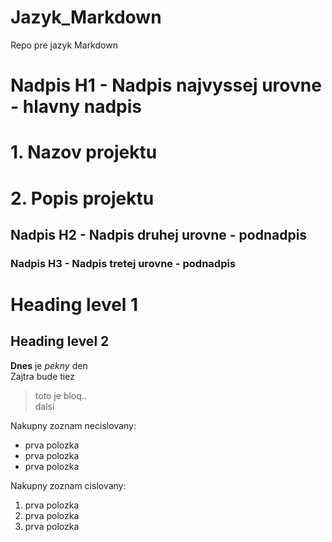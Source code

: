 # Jazyk_Markdown
Repo pre jazyk Markdown

# Nadpis H1 - Nadpis najvyssej urovne - hlavny nadpis

# 1. Nazov projektu

# 2. Popis projektu

## Nadpis H2 - Nadpis druhej urovne - podnadpis

### Nadpis H3 - Nadpis tretej urovne - podnadpis

Heading level 1
===============

Heading level 2
---------------

**Dnes** je _pekny_ den  
Zajtra bude tiez
> toto je bloq..  
> dalsi
>
Nakupny zoznam necislovany:
- prva polozka
- prva polozka
- prva polozka

Nakupny zoznam cislovany:
1. prva polozka
1. prva polozka
1. prva polozka  
